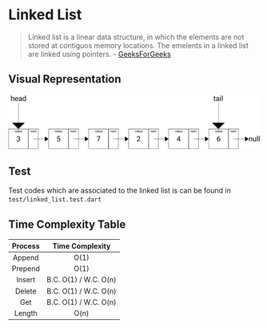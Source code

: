 # Linked List



> Linked list is a linear data structure, in which the elements are not stored at contiguos memory locations. The emelents in a linked list are linked using pointers. - [GeeksForGeeks](https://www.geeksforgeeks.org/data-structures/linked-list/)

## Visual Representation

![Linked List Visual Representation](../../../assets/images/linked-list.png)

## Test

Test codes which are associated to the linked list is can be found in `test/linked_list.test.dart`

## Time Complexity Table

| Process| Time Complexity
| :---: | :---: |
| Append | O(1) |
| Prepend | O(1) |
| Insert | B.C. O(1) / W.C. O(n) |
| Delete | B.C. O(1) / W.C. O(n) |
| Get | B.C. O(1) / W.C. O(n) |
| Length | O(n) |